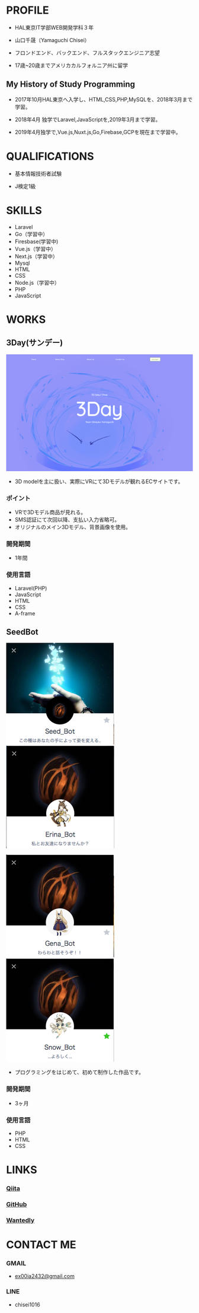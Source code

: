 # PROFILE

- HAL東京IT学部WEB開発学科３年

- 山口千晟（Yamaguchi  Chisei）

- フロンドエンド、バックエンド、フルスタックエンジニア志望

- 17歳~20歳までアメリカカルフォルニア州に留学

  

##  My History of Study Programming

- 2017年10月HAL東京へ入学し、HTML,CSS,PHP,MySQLを、2018年3月まで学習。

- 2018年4月 独学でLaravel,JavaScriptを,2019年3月まで学習。

- 2019年4月独学で,Vue.js,Nuxt.js,Go,Firebase,GCPを現在まで学習中。

  

# QUALIFICATIONS

- 基本情報技術者試験

- J検定1級

  


# SKILLS

- Laravel
- Go（学習中）
- Firesbase(学習中)
- Vue.js（学習中）
- Next.js（学習中）
- Mysql
- HTML
- CSS
- Node.js（学習中）
- PHP
- JavaScript



# WORKS


## 3Day(サンデー)
  ![3DayTop](/image/3DayTop.png)
  - 3D modelを主に扱い、実際にVRにて3Dモデルが観れるECサイトです。


### ポイント
- VRで3Dモデル商品が見れる。
- SMS認証にて次回以降、支払い入力省略可。
- オリジナルのメイン3Dモデル、背景画像を使用。


### 開発期間
- 1年間


### 使用言語

- Laravel(PHP)
- JavaScript
- HTML
- CSS
- A-frame

## SeedBot

![SeedBot](/image/SeedBotTop.png)![ErinaBot](/image/ErinaBot.png)

![GenaBot](/image/GenaBot.png)![SnowBot](/image/SnowBot.png)

- プログラミングをはじめて、初めて制作した作品です。

### 開発期間

- 3ヶ月

### 使用言語

- PHP
- HTML
- CSS



# LINKS

### [Qiita](https://qiita.com/ChiseiYamaguchi)

### [GitHub](https://github.com/Cherry0202)

### [Wantedly](https://www.wantedly.com/users/73917130)

  

# CONTACT ME

### GMAIL
- ex00ia2432@gmail.com

### LINE
- chisei1016



